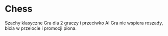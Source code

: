 # Chess

Szachy klasyczne
Gra dla 2 graczy i przeciwko AI
Gra nie wspiera roszady, bicia w przelocie i promocji piona.
